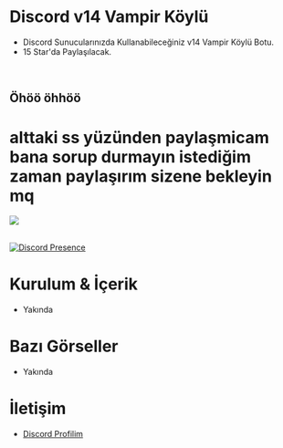 # Discord v14 Vampir Köylü


- Discord Sunucularınızda Kullanabileceğiniz v14 Vampir Köylü Botu. 
- 15 Star'da Paylaşılacak.
<br>
<h2>Öhöö öhhöö</h2>
<h1>alttaki ss yüzünden paylaşmicam bana sorup durmayın istediğim zaman paylaşırım sizene bekleyin mq</h1>
<img src="https://cdn.discordapp.com/attachments/1087030211813593190/1187516348000112670/Ekran_goruntusu_2023-12-22_010544.png?ex=65972bc8&is=6584b6c8&hm=9c80ac9f9049c42da14893cdb9f829d794d7dabf8e3659d20bffdec1575522cd&">
<br>
<br>
  

 [![Discord Presence](https://lanyard-profile-readme.vercel.app/api/928259219038302258?hideDiscrim=true)](https://discord.com/users/928259219038302258) 

  
 # Kurulum & İçerik 


 - Yakında 

  

 # Bazı Görseller  

- Yakında 


 # İletişim 

 - [Discord Profilim](https://discord.com/users/928259219038302258) 
